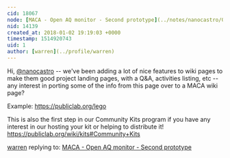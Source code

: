 ```yaml
---
cid: 18067
node: [MACA - Open AQ monitor - Second prototype](../notes/nanocastro/04-26-2017/maca-open-air-quality-monitor-project-in-latin-america)
nid: 14139
created_at: 2018-01-02 19:19:03 +0000
timestamp: 1514920743
uid: 1
author: [warren](../profile/warren)
---
```


Hi, [@nanocastro](/profile/nanocastro) -- we've been adding a lot of nice features to wiki pages to make them good project landing pages, with a Q&A, activities listing, etc -- any interest in porting some of the info from this page over to a MACA wiki page? 

Example: https://publiclab.org/lego

This is also the first step in our Community Kits program if you have any interest in our hosting your kit or helping to distribute it! https://publiclab.org/wiki/kits#Community+Kits

[warren](../profile/warren) replying to: [MACA - Open AQ monitor - Second prototype](../notes/nanocastro/04-26-2017/maca-open-air-quality-monitor-project-in-latin-america)


